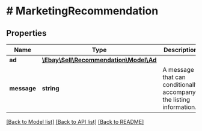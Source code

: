 # # MarketingRecommendation

## Properties

Name | Type | Description | Notes
------------ | ------------- | ------------- | -------------
**ad** | [**\Ebay\Sell\Recommendation\Model\Ad**](Ad.md) |  | [optional]
**message** | **string** | A message that can conditionally accompany the listing information. | [optional]

[[Back to Model list]](../../README.md#models) [[Back to API list]](../../README.md#endpoints) [[Back to README]](../../README.md)
